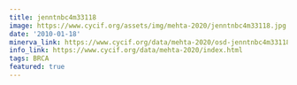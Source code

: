 ```yaml
---
title: jenntnbc4m33118
image: https://www.cycif.org/assets/img/mehta-2020/jenntnbc4m33118.jpg
date: '2010-01-18'
minerva_link: https://www.cycif.org/data/mehta-2020/osd-jenntnbc4m33118.html
info_link: https://www.cycif.org/data/mehta-2020/index.html
tags: BRCA
featured: true
---
```

